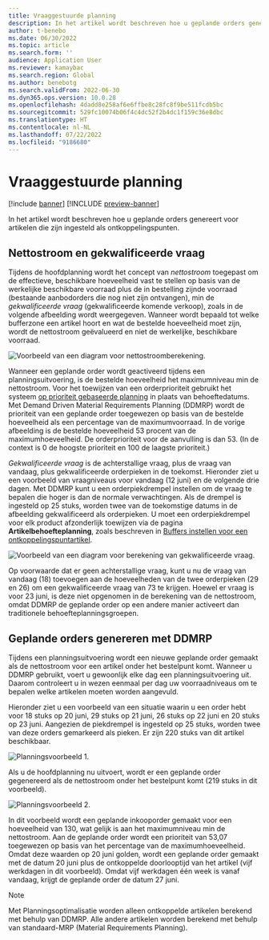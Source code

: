 ```yaml
---
title: Vraaggestuurde planning
description: In het artikel wordt beschreven hoe u geplande orders genereert voor artikelen die zijn ingesteld als ontkoppelingspunten.
author: t-benebo
ms.date: 06/30/2022
ms.topic: article
ms.search.form: ''
audience: Application User
ms.reviewer: kamaybac
ms.search.region: Global
ms.author: benebotg
ms.search.validFrom: 2022-06-30
ms.dyn365.ops.version: 10.0.28
ms.openlocfilehash: 4dadd8e258af6e6ffbe8c28fc8f9be511fcdb5bc
ms.sourcegitcommit: 529fc10074b06f4c4dc52f2b4dc1f159c36e8dbc
ms.translationtype: HT
ms.contentlocale: nl-NL
ms.lasthandoff: 07/22/2022
ms.locfileid: "9186680"
---
```

# <a name="demand-driven-planning"></a>Vraaggestuurde planning

[!include [banner](../../includes/banner.md)]
[!INCLUDE [preview-banner](../../includes/preview-banner.md)]

In het artikel wordt beschreven hoe u geplande orders genereert voor artikelen die zijn ingesteld als ontkoppelingspunten.

## <a name="net-flow-and-qualified-demand"></a>Nettostroom en gekwalificeerde vraag

Tijdens de hoofdplanning wordt het concept van *nettostroom* toegepast om de effectieve, beschikbare hoeveelheid vast te stellen op basis van de werkelijke beschikbare voorraad plus de in bestelling zijnde voorraad (bestaande aanbodorders die nog niet zijn ontvangen), min de *gekwalificeerde vraag* (gekwalificeerde komende verkoop), zoals in de volgende afbeelding wordt weergegeven. Wanneer wordt bepaald tot welke bufferzone een artikel hoort en wat de bestelde hoeveelheid moet zijn, wordt de nettostroom geëvalueerd en niet de werkelijke, beschikbare voorraad.

![Voorbeeld van een diagram voor nettostroomberekening.](media/ddmrp-net-flow-example.png "Voorbeeld van een diagram voor nettostroomberekening")

Wanneer een geplande order wordt geactiveerd tijdens een planningsuitvoering, is de bestelde hoeveelheid het maximumniveau min de nettostroom. Voor het toewijzen van een orderprioriteit gebruikt het systeem [op prioriteit gebaseerde planning](priority-based-planning.md) in plaats van behoeftedatums. Met Demand Driven Material Requirements Planning (DDMRP) wordt de prioriteit van een geplande order toegewezen op basis van de bestelde hoeveelheid als een percentage van de maximumvoorraad. In de vorige afbeelding is de bestelde hoeveelheid 53 procent van de maximumhoeveelheid. De orderprioriteit voor de aanvulling is dan 53. (In de context is 0 de hoogste prioriteit en 100 de laagste prioriteit.)

*Gekwalificeerde vraag* is de achterstallige vraag, plus de vraag van vandaag, plus gekwalificeerde orderpieken in de toekomst. Hieronder ziet u een voorbeeld van vraagniveaus voor vandaag (12 juni) en de volgende drie dagen. Met DDMRP kunt u een orderpiekdrempel instellen om de vraag te bepalen die hoger is dan de normale verwachtingen. Als de drempel is ingesteld op 25 stuks, worden twee van de toekomstige datums in de afbeelding gekwalificeerd als orderpieken. U moet een orderpiekdrempel voor elk product afzonderlijk toewijzen via de pagina **Artikelbehoefteplanning**, zoals beschreven in [Buffers instellen voor een ontkoppelingspuntartikel](ddmrp-buffer-profile-and-levels.md#set-up-buffers).

![Voorbeeld van een diagram voor berekening van gekwalificeerde vraag.](media/ddmrp-net-qualified-demand-example.png "Voorbeeld van een diagram voor berekening van gekwalificeerde vraag")

Op voorwaarde dat er geen achterstallige vraag, kunt u nu de vraag van vandaag (18) toevoegen aan de hoeveelheden van de twee orderpieken (29 en 26) om een gekwalificeerde vraag van 73 te krijgen. Hoewel er vraag is voor 23 juni, is deze niet opgenomen in de berekening van de nettostroom, omdat DDMRP de geplande order op een andere manier activeert dan traditionele behoefteplanningsgroepen.

## <a name="generating-planned-orders-with-ddmrp"></a>Geplande orders genereren met DDMRP

Tijdens een planningsuitvoering wordt een nieuwe geplande order gemaakt als de nettostroom voor een artikel onder het bestelpunt komt. Wanneer u DDMRP gebruikt, voert u gewoonlijk elke dag een planningsuitvoering uit. Daarom controleert u in wezen eenmaal per dag uw voorraadniveaus om te bepalen welke artikelen moeten worden aangevuld.

Hieronder ziet u een voorbeeld van een situatie waarin u een order hebt voor 18 stuks op 20 juni, 29 stuks op 21 juni, 26 stuks op 22 juni en 20 stuks op 23 juni. Aangezien de piekdrempel is ingesteld op 25 stuks, worden twee van deze orders gemarkeerd als pieken. Er zijn 220 stuks van dit artikel beschikbaar.

![Planningsvoorbeeld 1.](media/ddmrp-planning-example-1.png "Planningsvoorbeeld 1")

Als u de hoofdplanning nu uitvoert, wordt er een geplande order gegenereerd als de nettostroom onder het bestelpunt komt (219 stuks in dit voorbeeld).

![Planningsvoorbeeld 2.](media/ddmrp-planning-example-2.png "Planningsvoorbeeld 2")

In dit voorbeeld wordt een geplande inkooporder gemaakt voor een hoeveelheid van 130, wat gelijk is aan het maximumniveau min de nettostroom. Aan de geplande order wordt een prioriteit van 53,07 toegewezen op basis van het percentage van de maximumhoeveelheid. Omdat deze waarden op 20 juni golden, wordt een geplande order gemaakt met de datum 20 juni plus de ontkoppelde doorlooptijd van het artikel (vijf werkdagen in dit voorbeeld). Omdat vijf werkdagen één week is vanaf vandaag, krijgt de geplande order de datum 27 juni.

> [!NOTE]
> Met Planningsoptimalisatie worden alleen ontkoppelde artikelen berekend met behulp van DDMRP. Alle andere artikelen worden berekend met behulp van standaard-MRP (Material Requirements Planning).
